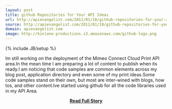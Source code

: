```yaml
---
layout: post
title: github Repositories for Your API Ideas
url: http://apievangelist.com/2011/01/18/github-repositories-for-your-api-ideas/
source: http://apievangelist.com/2011/01/18/github-repositories-for-your-api-ideas/
domain: apievangelist.com
image: http://kinlane-productions.s3.amazonaws.com/github-logo.png
---
```

{% include JB/setup %}<p>Im still working on the deployment of the Mimeo Connect Cloud Print API area.In the mean time I am preparing a lot of content to publish when its ready.I am noticing that code samples are common elements across my blog post, application directory and even some of my print ideas.Some code samples stand on their own, but most are inter-wined with blogs, how tos, and other content.Ive started using github for all the code libraries used in my API Area.</p>
<center><p><a href="http://apievangelist.com/2011/01/18/github-repositories-for-your-api-ideas/" style='padding:25px; font-sze:18px; font-weight: bold;'>Read Full Story</a></p></center>
